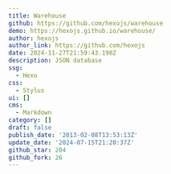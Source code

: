 ```yaml
---
title: Warehouse
github: https://github.com/hexojs/warehouse
demo: https://hexojs.github.io/warehouse/
author: hexojs
author_link: https://github.com/hexojs
date: 2024-11-27T21:59:43.190Z
description: JSON database
ssg:
  - Hexo
css:
  - Stylus
ui: []
cms:
  - Markdown
category: []
draft: false
publish_date: '2013-02-08T13:53:13Z'
update_date: '2024-07-15T21:20:37Z'
github_star: 204
github_fork: 26
---
```

